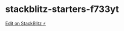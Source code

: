 # stackblitz-starters-f733yt

[Edit on StackBlitz ⚡️](https://stackblitz.com/edit/stackblitz-starters-f733yt)